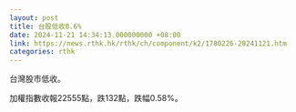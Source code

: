 ```yaml
---
layout: post
title: 台股低收0.6%
date: 2024-11-21 14:34:13.000000000 +08:00
link: https://news.rthk.hk/rthk/ch/component/k2/1780226-20241121.htm
categories: rthk
---
```


台灣股市低收。

加權指數收報22555點，跌132點，跌幅0.58%。
